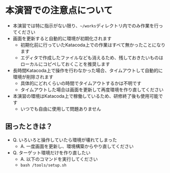 # 本演習での注意点について

* 本演習では特に指示がない限り、`~/works`ディレクトリ内でのみ作業を行ってください
* 画面を更新すると自動的に環境が初期化されます
    * 初期化前に行っていたKatacoda上での作業はすべて無かったことになります
    * エディタで作成したファイルなども消えるため、残しておきたいものはローカルにコピペしておくことを推奨します
* 長時間Katacoda上で操作を行わなかった場合、タイムアウトして自動的に環境が削除されます
    * 具体的にどれくらいの時間でタイムアウトするかは不明です
    * タイムアウトした場合は画面を更新して再度環境を作り直してください
* 本演習の環境はKatacoda上で稼働しているため、研修終了後も使用可能です
    * いつでも自由に使用して問題ありません

## 困ったときは？

* Q. いろいろと操作していたら環境が壊れてしまった
    * A. 一度画面を更新し、環境構築からやり直してください
* Q. ターゲット環境だけを作り直したい
    * A. 以下のコマンドを実行してください
    * `bash /tools/setup.sh`

